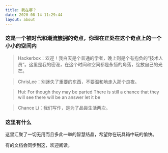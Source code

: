 ```yaml
---
title: 我在哪？
date: 2020-08-14 11:29:44
layout: about
---
```



### 这是一个被时代和潮流簇拥的奇点，你现在正处在这个奇点上的一个小小的空间内

> Hackerbox：欢迎！我白天是个普通的学者，晚上则是个有抱负的“技术人员”。这里是我的密港，在这个时间和空间都是永恒的角落，绽放自己的光芒。

> ChrisLee：别迷失了重要的东西，不要温和地走入那个良夜。

> Hui: For though they may be parted There is still a chance that they will see there will be an answer let it be

> Chance Li：我们写作，是为了品尝生活两次。

### 这里有什么
这里汇聚了一切无用而且多此一举的智慧结晶，希望你在玩具箱中玩的愉快。

有的文档会同步到这，欢迎阅读。

